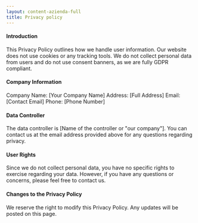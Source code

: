 ```yaml
---
layout: content-azienda-full
title: Privacy policy
---
```


#### Introduction

This Privacy Policy outlines how we handle user information. Our website does not use cookies or any tracking tools. We do not collect personal data from users and do not use consent banners, as we are fully GDPR compliant.

#### Company Information

Company Name: [Your Company Name]
Address: [Full Address]
Email: [Contact Email]
Phone: [Phone Number]

#### Data Controller

The data controller is [Name of the controller or "our company"]. You can contact us at the email address provided above for any questions regarding privacy.

#### User Rights

Since we do not collect personal data, you have no specific rights to exercise regarding your data. However, if you have any questions or concerns, please feel free to contact us.

#### Changes to the Privacy Policy

We reserve the right to modify this Privacy Policy. Any updates will be posted on this page.
